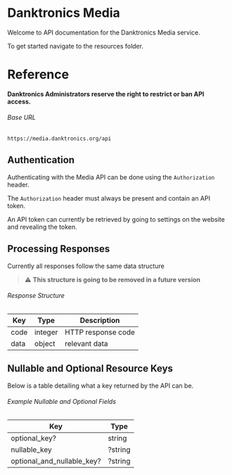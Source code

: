 # Danktronics Media

Welcome to API documentation for the Danktronics Media service.

To get started navigate to the resources folder.

# Reference

**Danktronics Administrators reserve the right to restrict or ban API access.**

###### Base URL

```
https://media.danktronics.org/api
```

## Authentication

Authenticating with the Media API can be done using the `Authorization` header.

The `Authorization` header must always be present and contain an API token.

An API token can currently be retrieved by going to settings on the website and revealing the token.

## Processing Responses

Currently all responses follow the same data structure

> :warning: **This structure is going to be removed in a future version**

###### Response Structure

| Key                           | Type                                                                                | Description                                                                                                                      |
| ----------------------------- | ----------------------------------------------------------------------------------- | -------------------------------------------------------------------------------------------------------------------------------- |
| code                          | integer                                                                             | HTTP response code                                                                                                               |
| data                          | object                                                                              | relevant data                                                                                                                    |

## Nullable and Optional Resource Keys

Below is a table detailing what a key returned by the API can be.

###### Example Nullable and Optional Fields

| Key                          | Type    |
| ---------------------------- | ------- |
| optional_key?                | string  |
| nullable_key                 | ?string |
| optional_and_nullable_key?   | ?string |